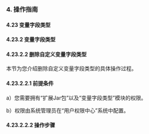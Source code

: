### 4. 操作指南

#### 4.23 变量字段类型

#### 4.23.2 变量字段类型

#### 4.23.2.2 删除自定义变量字段类型

本节为您介绍删除自定义变量字段类型的具体操作过程。

#### 4.23.2.2.1 前提条件

a）您需要拥有“扩展Jar包”以及“变量字段类型”模块的权限。

b）权限由系统管理员在“用户权限中心”系统中配置。

#### 4.23.2.2.2 操作步骤
